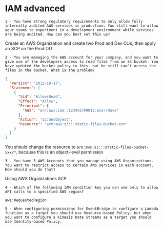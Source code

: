 # IAM advanced

`1 - You have strong regulatory requirements to only allow fully internally audited AWS services in production. You still want to allow your teams to experiment in a development environment while services are being audited. How can you best set this up?`

Create an AWS Organization and create two Prod and Dev OUs, then apply an SCP on the Prod OU

`2 - You are managing the AWS account for your company, and you want to give one of the developers access to read files from an S3 bucket. You have updated the bucket policy to this, but he still can't access the files in the bucket. What is the problem?`

```json
{
  "Version": "2012-10-17",
  "Statement": [
    {
      "Sid": "AllowsRead",
      "Effect": "Allow",
      "Principal": {
        "AWS": "arn:aws:iam::123456789012:user/Dave"
      },
      "Action": "s3:GetObject",
      "Resource": "arn:aws:s3:::static-files-bucket-xxx"
    }
  ]
}
```

You should change the resource to `arn:aws:s3:::static-files-bucket-xxx/*`, because this is an object-level permission

`3 - You have 5 AWS Accounts that you manage using AWS Organizations. You want to restrict access to certain AWS services in each account. How should you do that?`

Using AWS Organizations SCP

`4 - Which of the following IAM condition key you can use only to allow API calls to a specified AWS region?`

`aws:RequestedRegion`

`5 - When configuring permissions for EventBridge to configure a Lambda function as a target you should use Resource-based Policy. but when you want to configure a Kinesis Data Streams as a target you should use Identity-based Policy.`
